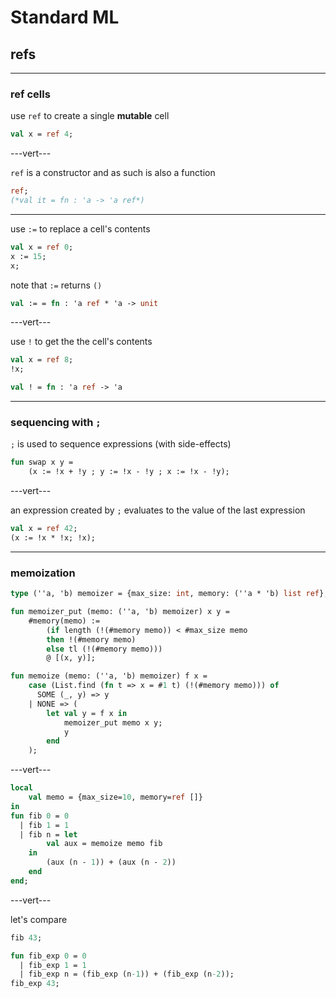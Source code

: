# Standard ML

## refs

---

### ref cells

use `ref` to create a single **mutable** cell

```sml
val x = ref 4;
```
<!-- .element: data-thebe-executable-sml -->

---vert---

`ref` is a constructor and as such is also a function

```sml
ref;
(*val it = fn : 'a -> 'a ref*)
```
<!-- .element: data-thebe-executable-sml -->

---

use `:=` to replace a cell's contents

```sml
val x = ref 0;
x := 15;
x;
```
<!-- .element: data-thebe-executable-sml -->

note that `:=` returns `()`

```sml
val := = fn : 'a ref * 'a -> unit
```
<!-- .element: data-thebe-executable-sml -->

---vert---

use `!` to get the the cell's contents

```sml
val x = ref 8;
!x;
```
<!-- .element: data-thebe-executable-sml -->

```sml
val ! = fn : 'a ref -> 'a
```

---

### sequencing with `;`

`;` is used to sequence expressions (with side-effects)

```sml
fun swap x y =
    (x := !x + !y ; y := !x - !y ; x := !x - !y);
```
<!-- .element: data-thebe-executable-sml -->

---vert---

an expression created by `;` evaluates to the value of the last expression

```sml
val x = ref 42;
(x := !x * !x; !x);
```
<!-- .element: data-thebe-executable-sml -->

---

### memoization

```sml
type (''a, 'b) memoizer = {max_size: int, memory: (''a * 'b) list ref};

fun memoizer_put (memo: (''a, 'b) memoizer) x y = 
    #memory(memo) :=
        (if length (!(#memory memo)) < #max_size memo
        then !(#memory memo)
        else tl (!(#memory memo)))
        @ [(x, y)];

fun memoize (memo: (''a, 'b) memoizer) f x =
    case (List.find (fn t => x = #1 t) (!(#memory memo))) of
      SOME (_, y) => y
    | NONE => (
        let val y = f x in
            memoizer_put memo x y;
            y 
        end
    );
```
<!-- .element: data-thebe-executable-sml -->

---vert---

```sml
local
    val memo = {max_size=10, memory=ref []}
in
fun fib 0 = 0
  | fib 1 = 1
  | fib n = let
        val aux = memoize memo fib
    in
        (aux (n - 1)) + (aux (n - 2))
    end
end;
```
<!-- .element: data-thebe-executable-sml -->

---vert---

let's compare

```sml
fib 43;
```
<!-- .element: data-thebe-executable-sml -->

```sml
fun fib_exp 0 = 0
  | fib_exp 1 = 1
  | fib_exp n = (fib_exp (n-1)) + (fib_exp (n-2));
fib_exp 43;
```
<!-- .element: data-thebe-executable-sml -->
